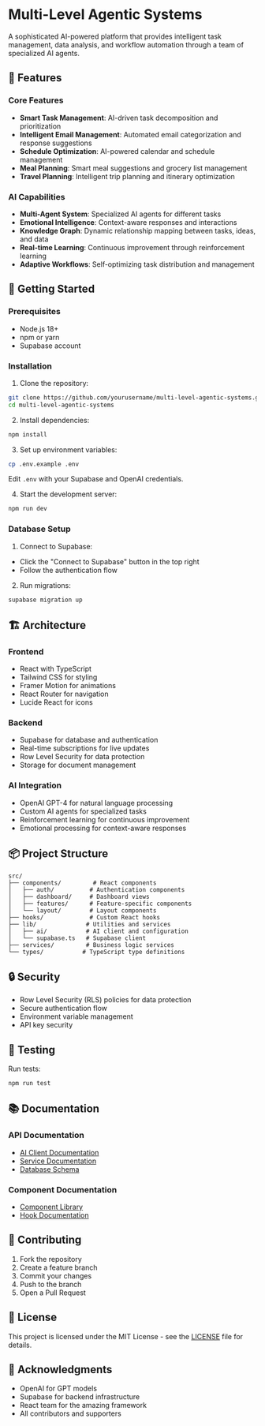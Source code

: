 # Multi-Level Agentic Systems

A sophisticated AI-powered platform that provides intelligent task management, data analysis, and workflow automation through a team of specialized AI agents.

## 🌟 Features

### Core Features
- **Smart Task Management**: AI-driven task decomposition and prioritization
- **Intelligent Email Management**: Automated email categorization and response suggestions
- **Schedule Optimization**: AI-powered calendar and schedule management
- **Meal Planning**: Smart meal suggestions and grocery list management
- **Travel Planning**: Intelligent trip planning and itinerary optimization

### AI Capabilities
- **Multi-Agent System**: Specialized AI agents for different tasks
- **Emotional Intelligence**: Context-aware responses and interactions
- **Knowledge Graph**: Dynamic relationship mapping between tasks, ideas, and data
- **Real-time Learning**: Continuous improvement through reinforcement learning
- **Adaptive Workflows**: Self-optimizing task distribution and management

## 🚀 Getting Started

### Prerequisites
- Node.js 18+
- npm or yarn
- Supabase account

### Installation

1. Clone the repository:
```bash
git clone https://github.com/yourusername/multi-level-agentic-systems.git
cd multi-level-agentic-systems
```

2. Install dependencies:
```bash
npm install
```

3. Set up environment variables:
```bash
cp .env.example .env
```
Edit `.env` with your Supabase and OpenAI credentials.

4. Start the development server:
```bash
npm run dev
```

### Database Setup

1. Connect to Supabase:
- Click the "Connect to Supabase" button in the top right
- Follow the authentication flow

2. Run migrations:
```bash
supabase migration up
```

## 🏗️ Architecture

### Frontend
- React with TypeScript
- Tailwind CSS for styling
- Framer Motion for animations
- React Router for navigation
- Lucide React for icons

### Backend
- Supabase for database and authentication
- Real-time subscriptions for live updates
- Row Level Security for data protection
- Storage for document management

### AI Integration
- OpenAI GPT-4 for natural language processing
- Custom AI agents for specialized tasks
- Reinforcement learning for continuous improvement
- Emotional processing for context-aware responses

## 📦 Project Structure

```
src/
├── components/         # React components
│   ├── auth/          # Authentication components
│   ├── dashboard/     # Dashboard views
│   ├── features/      # Feature-specific components
│   └── layout/        # Layout components
├── hooks/             # Custom React hooks
├── lib/              # Utilities and services
│   ├── ai/           # AI client and configuration
│   └── supabase.ts   # Supabase client
├── services/         # Business logic services
└── types/           # TypeScript type definitions
```

## 🔒 Security

- Row Level Security (RLS) policies for data protection
- Secure authentication flow
- Environment variable management
- API key security

## 🧪 Testing

Run tests:
```bash
npm run test
```

## 📚 Documentation

### API Documentation
- [AI Client Documentation](docs/ai-client.md)
- [Service Documentation](docs/services.md)
- [Database Schema](docs/schema.md)

### Component Documentation
- [Component Library](docs/components.md)
- [Hook Documentation](docs/hooks.md)

## 🤝 Contributing

1. Fork the repository
2. Create a feature branch
3. Commit your changes
4. Push to the branch
5. Open a Pull Request

## 📄 License

This project is licensed under the MIT License - see the [LICENSE](LICENSE) file for details.

## 🙏 Acknowledgments

- OpenAI for GPT models
- Supabase for backend infrastructure
- React team for the amazing framework
- All contributors and supporters